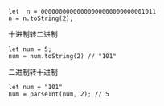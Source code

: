 ```
let  n = 00000000000000000000000000001011
n = n.toString(2);
```
十进制转二进制
```
let num = 5;
num = num.toString(2) // "101"
```
二进制转十进制
```
let num = "101"
num = parseInt(num, 2); // 5
```
